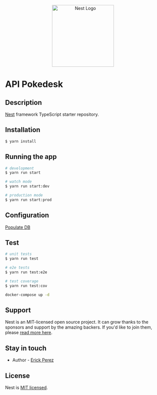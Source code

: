 <p align="center">
  <a href="http://nestjs.com/" target="blank"><img src="https://nestjs.com/img/logo-small.svg" width="200" alt="Nest Logo" /></a>
</p>

# API Pokedesk

## Description

[Nest](https://github.com/nestjs/nest) framework TypeScript starter repository.

## Installation

```bash
$ yarn install
```

## Running the app

```bash
# development
$ yarn run start

# watch mode
$ yarn run start:dev

# production mode
$ yarn run start:prod
```

## Configuration

[Populate DB](http://localhost:3000/seed)

## Test

```bash
# unit tests
$ yarn run test

# e2e tests
$ yarn run test:e2e

# test coverage
$ yarn run test:cov

docker-compose up -d
```

## Support

Nest is an MIT-licensed open source project. It can grow thanks to the sponsors and support by the amazing backers. If you'd like to join them, please [read more here](https://docs.nestjs.com/support).

## Stay in touch

- Author - [Erick Perez](https://docs.nestjs.com/support)

## License

Nest is [MIT licensed](LICENSE).
